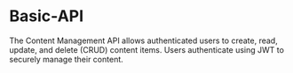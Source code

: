 # Basic-API
The Content Management API allows authenticated users to create, read, update, and delete (CRUD) content items. Users authenticate using JWT to securely manage their content.
